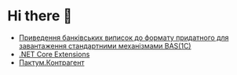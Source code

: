 # Hi there 👋

- [Приведення банківських виписок до формату придатного для завантаження стандартними механізмами BAS(1C)](https://sabatex.github.io/BankServiceFor1C8)
- [.NET Core Extensions](https://github.com/sabatex/Extensions)
- [Пактум.Контрагент](https://github.com/sabatex/Pactum)
